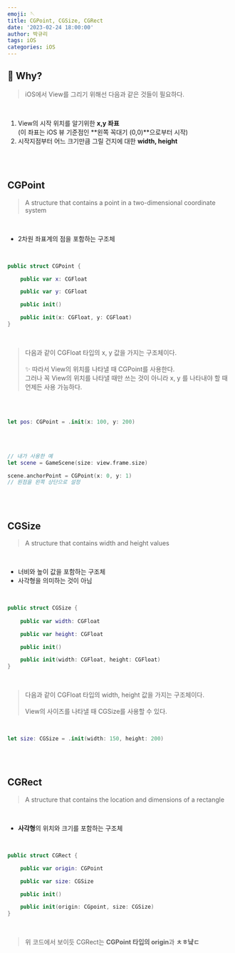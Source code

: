 ```yaml
---
emoji: 🪡
title: CGPoint, CGSize, CGRect
date: '2023-02-24 18:00:00'
author: 박규리
tags: iOS
categories: iOS
---
```


## 🧠 Why?

> iOS에서 View를 그리기 위해선 다음과 같은 것들이 필요하다.

</br>

1. View의 시작 위치를 알기위한 **x,y 좌표** </br>
(이 좌표는 iOS 뷰 기준점인 **왼쪽 꼭대기 (0,0)**으로부터 시작) </br>
2. 시작지점부터 어느 크기만큼 그릴 건지에 대한 **width, height** </br>

</br>
</br>

## CGPoint

> A structure that contains a point in a two-dimensional coordinate system

</br>

* 2차원 좌표계의 점을 포함하는 구조체

</br>

```swift
public struct CGPoint {

    public var x: CGFloat

    public var y: CGFloat

    public init()

    public init(x: CGFloat, y: CGFloat)
}
```
</br>

> 다음과 같이 CGFloat 타입의 x, y 값을 가지는 구조체이다.
> </br>
> </br>
> ✨ 따라서 View의 위치를 나타낼 때 CGPoint를 사용한다.</br>
> 그러나 꼭 View의 위치를 나타낼 때만 쓰는  것이 아니라 x, y 를 나타내야 할 때 언제든 사용 가능하다.

</br>
</br>

```swift
let pos: CGPoint = .init(x: 100, y: 200)
```

</br>
</br>

```swift
// 내가 사용한 예
let scene = GameScene(size: view.frame.size)

scene.anchorPoint = CGPoint(x: 0, y: 1)
// 원점을 왼쪽 상단으로 설정
```

</br>
</br>

## CGSize

> A structure that contains width and height values

</br>

* 너비와 높이 값을 포함하는 구조체
* 사각형을 의미하는 것이 아님

</br>

```swift
public struct CGSize {
    
    public var width: CGFloat

    public var height: CGFloat

    public init()

    public init(width: CGFloat, height: CGFloat)
}
```

</br>

> 다음과 같이 CGFloat 타입의 width, height 값을 가지는 구조체이다.
> </br>
> </br>
> View의 사이즈를 나타낼 때 CGSize를 사용할 수 있다.</br>

</br>

```swift
let size: CGSize = .init(width: 150, height: 200)
```

</br>
</br>

## CGRect

> A structure that contains the location and dimensions of a rectangle

</br>

* **사각형**의 위치와 크기를 포함하는 구조체

</br>

```swift
public struct CGRect {

    public var origin: CGPoint

    public var size: CGSize

    public init()

    public init(origin: CGpoint, size: CGSize)
}
```

</br>

> 위 코드에서 보이듯 CGRect는 **CGPoint 타입의 origin**과 **ㅊㅎ냨ㄷ**

</br>
</br>

```toc
```